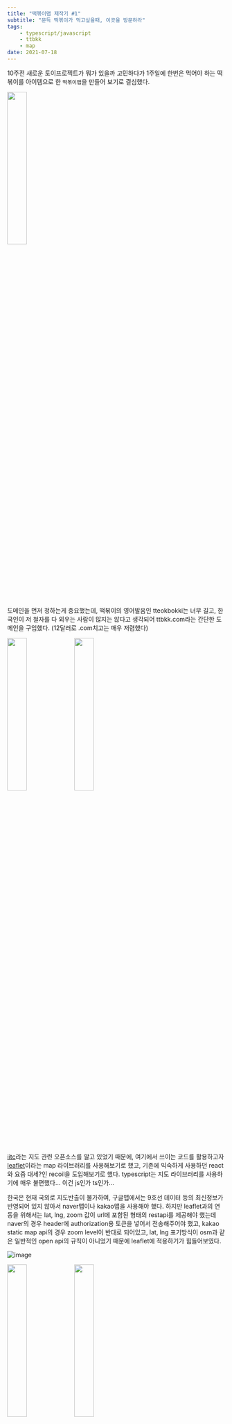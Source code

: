 ```yaml
---
title: "떡볶이맵 제작기 #1"
subtitle: "문득 떡볶이가 먹고싶을때, 이곳을 방문하라"
tags:
    - typescript/javascript
    - ttbkk
    - map
date: 2021-07-18
---
```


10주전 새로운 토이프로젝트가 뭐가 있을까 고민하다가 1주일에 한번은 먹어야 하는 떡볶이를 아이템으로 한 `떡볶이맵`을 만들어 보기로 결심했다.

<div>
<img src="https://user-images.githubusercontent.com/34048253/126061816-16961267-3c95-4978-883c-8621ba16c29e.png" width=30% />
</div>

도메인을 먼저 정하는게 중요했는데, 떡볶이의 영어발음인 tteokbokki는 너무 길고, 한국인이 저 철자를 다 외우는 사람이 많지는 않다고 생각되어 ttbkk.com라는 간단한 도메인을 구입했다. (12달러로 .com치고는 매우 저렴했다)

<div style='display: flex,flex: wrap'>
<img src="https://user-images.githubusercontent.com/34048253/126061820-33aeb796-379f-4273-ae05-31e890a14a4a.png" width=30% />
<img src="https://user-images.githubusercontent.com/34048253/126061823-c16daeb8-b772-469d-8bdd-fb663113418e.png" width=30% />
</div>

[iitc](https://iitc.app/)라는 지도 관련 오픈소스를 알고 있었기 때문에, 여기에서 쓰이는 코드를 활용하고자 [leaflet](https://leafletjs.com/)이라는 map 라이브러리를 사용해보기로 했고, 기존에 익숙하게 사용하던 react와 요즘 대세?인 recoil을 도입해보기로 했다.
typescript는 지도 라이브러리를 사용하기에 매우 불편했다... 이건 js인가 ts인가...

한국은 현재 국외로 지도반출이 불가하여, 구글맵에서는 9호선 데이터 등의 최신정보가 반영되어 있지 않아서 naver맵이나 kakao맵을 사용해야 했다. 하지만 leaflet과의 연동을 위해서는 lat, lng, zoom 값이 url에 포함된 형태의 restapi를 제공해야 했는데 naver의 경우 header에 authorization용 토큰을 넣어서 전송해주어야 했고, kakao static map api의 경우 zoom level이 반대로 되어있고, lat, lng 표기방식이 osm과 같은 일반적인 open api의 규칙이 아니었기 때문에 leaflet에 적용하기가 힘들어보였다.

![image](https://user-images.githubusercontent.com/34048253/126062310-5a97bc2e-4f1f-4b33-9c3a-f82f0c819d4d.png)

<div style='display: flex,flex: wrap'>
<img src="https://user-images.githubusercontent.com/34048253/126061824-b2a03aba-3a24-4e0a-983a-c833554dc67e.png" width=30% />
<img src="https://user-images.githubusercontent.com/34048253/126062647-f1cf1cc5-7859-44a5-bbe3-a0bfa1d8e395.png" width=30% />
</div>

leaflet 라이브러리를 카카오 맵 api로 교체하였고, maptile도 카카오맵으로 변경했다.
leaflet도 scale bar 등의 여러 편의기능이 있었지만, 카카오맵도 썩 괜찮았다.
네이버맵은 카카오맵에 비해 api doc이 부실해보였고, 동료 프론트 개발자분이 카카오맵을 프로덕트에 적용해두었기 때문에 나도 카카오맵을 쓰는게 유리해보였다.

<img src="https://user-images.githubusercontent.com/34048253/126062711-2664af9c-8864-41c0-af9e-58baa9872b52.png" width=30% />

위에서 언급했던 iitc를 쓰면서 편리하다고 느꼈던 점은, 지도에서 다른 페이지로 넘어가지 않고, 모달이나 사이드바 등을 활용하여 여러가지 기능을 제공하는 점이었다. 장소생성 등 dashboard에서 제공해야 한다고 생각했던 모든 것들을 지도 내에서 개발해보기로 했고, admin dashboard는 정말 최소한의 기능만 포함시키기로 컨셉을 잡았다.

### place
떡볶이를 먹는 장소는 'Place'라는 도메인으로 잡았다.

### brand
가게가 프랜차이즈에 속해있는 경우 'Brand'라는 도메인을 통해 서로 연결된다.
하나의 place는 하나의 brand를 갖는다.
하나의 brand는 여러개의 place를 가질 수 있다.

### hashtag
로컬 떡볶이집만 모아보는 기능을 구현하기 위해 로컬 음식점들은 '로컬'이라는 브랜드를 만들어서 우선 거기에 모아두었다.
하나의 place는 여러개의 hashtag를 갖는다.
하나의 brand는 여러개의 hashtag를 갖는다.

## 현재까지 만든 기능들
~0. leaflet 연동 후 제거~
1. kakao map 기본구성
2. 내 위치로 이동
3. 장소 생성
    - 생성할 위치 클릭시 포크모양 이미지 생성
    - 해시태그 생성/추가 시각적으로 보이게 하기
    - 브랜드 입력시, 이미 생성된 브랜드명 리스트 보여주기
    - 장소 생성시, 새로운 브랜드명이 입력된 경우 브랜드 생성.
 4. 지도상 현재 위치 url로 공유하기 기능 추가
 5. 장소 선택시 modal로 detail정보 보여주기
 6. 모바일에서도 볼수있도록 반응형 적용 (부족하지만...)
 7. google analytics 적용


## 배포
클라이언트는 s3에 업로드 후 cloudfront를 통해 배포.
서버는 홈서버를 통해 배포중이다.
최근 홈서버가 매우 불안정하여 매일매일 상태를 체크하고있다. (1년넘게 문제없던 컴퓨터가 왜인지 종종 꺼지곤 한다...)

[https://ttbkk.com](https://ttbkk.com) 에서 확인할 수 있다.
